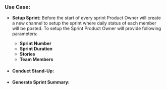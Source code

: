 ### Use Case:

* **Setup Sprint:** Before the start of every sprint Product Owner will create a new channel to setup the sprint where daily status of each member will be posted. To setup the Sprint Product Owner will provide following parameters:
	* **Sprint Number**
	* **Sprint Duration**
	* **Stories**
	* **Team Members**

* #### Conduct Stand-Up: 

* #### Generate Sprint Summary: 


